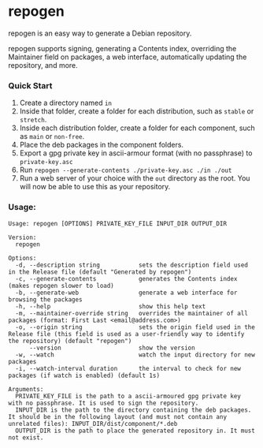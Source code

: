 # repogen
repogen is an easy way to generate a Debian repository.

repogen supports signing, generating a Contents index, overriding the Maintainer field on packages, a web interface, automatically updating the repository, and more.

### Quick Start
1. Create a directory named `in`
2. Inside that folder, create a folder for each distribution, such as `stable` or `stretch`.
3. Inside each distribution folder, create a folder for each component, such as `main` or `non-free`.
4. Place the deb packages in the component folders.
5. Export a gpg private key in ascii-armour format (with no passphrase) to `private-key.asc`
6. Run `repogen --generate-contents ./private-key.asc ./in ./out`
7. Run a web server of your choice with the `out` directory as the root. You will now be able to use this as your repository.

### Usage:

````
Usage: repogen [OPTIONS] PRIVATE_KEY_FILE INPUT_DIR OUTPUT_DIR

Version:
  repogen

Options:
  -d, --description string           sets the description field used in the Release file (default "Generated by repogen")
  -c, --generate-contents            generates the Contents index (makes repogen slower to load)
  -b, --generate-web                 generate a web interface for browsing the packages
  -h, --help                         show this help text
  -m, --maintainer-override string   overrides the maintainer of all packages (format: First Last <email@address.com>)
  -o, --origin string                sets the origin field used in the Release file (this field is used as a user-friendly way to identify the repository) (default "repogen")
      --version                      show the version
  -w, --watch                        watch the input directory for new packages
  -i, --watch-interval duration      the interval to check for new packages (if watch is enabled) (default 1s)

Arguments:
  PRIVATE_KEY_FILE is the path to a ascii-armoured gpg private key with no passphrase. It is used to sign the repository.
  INPUT_DIR is the path to the directory containing the deb packages. It should be in the following layout (and must not contain any unrelated files): INPUT_DIR/dist/component/*.deb
  OUTPUT_DIR is the path to place the generated repository in. It must not exist.
````